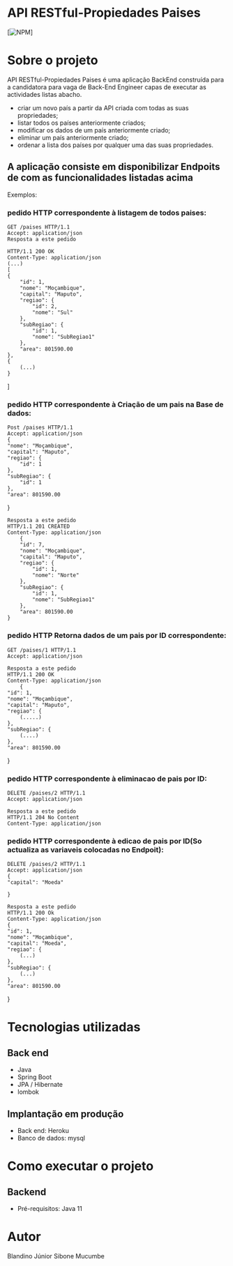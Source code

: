 # API RESTful-Propiedades Paises
[![NPM](https://img.shields.io/npm/l/react)]

# Sobre o projeto


API RESTful-Propiedades Paises é uma aplicação BackEnd  construída para a candidatora para vaga de Back-End Engineer capas de executar as actividades listas abacho.
- criar um novo país a partir da API criada com todas as suas propriedades;
- listar todos os países anteriormente criados;
- modificar os dados de um país anteriormente criado;
- eliminar um país anteriormente criado;
- ordenar a lista dos países por qualquer uma das suas propriedades.

## A aplicação consiste em disponibilizar  Endpoits de com as funcionalidades listadas acima
Exemplos:
### pedido HTTP correspondente à listagem de todos paises:
	GET /paises HTTP/1.1
	Accept: application/json
	Resposta a este pedido
	
	HTTP/1.1 200 OK
	Content-Type: application/json
	(...)
	[
    {
        "id": 1,
        "nome": "Moçambique",
        "capital": "Maputo",
        "regiao": {
            "id": 2,
            "nome": "Sul"
        },
        "subRegiao": {
            "id": 1,
            "nome": "SubRegiao1"
        },
        "area": 801590.00
    },
    {
    	(...)
    }
]

### pedido HTTP correspondente à Criação de um pais na Base de dados:
	Post /paises HTTP/1.1
	Accept: application/json
	{
    "nome": "Moçambique",
    "capital": "Maputo",
    "regiao": {
        "id": 1
    },
    "subRegiao": {
        "id": 1
    },
    "area": 801590.00
}
	
	Resposta a este pedido
	HTTP/1.1 201 CREATED
	Content-Type: application/json
		{
	    "id": 7,
	    "nome": "Moçambique",
	    "capital": "Maputo",
	    "regiao": {
	        "id": 1,
	        "nome": "Norte"
	    },
	    "subRegiao": {
	        "id": 1,
	        "nome": "SubRegiao1"
	    },
	    "area": 801590.00
	}
	
### pedido HTTP Retorna dados de um pais por ID correspondente:
	GET /paises/1 HTTP/1.1
	Accept: application/json
	
	Resposta a este pedido
	HTTP/1.1 200 OK
	Content-Type: application/json
		{
    "id": 1,
    "nome": "Moçambique",
    "capital": "Maputo",
    "regiao": {
        (.....)
    },
    "subRegiao": {
        (....)
    },
    "area": 801590.00
}

### pedido HTTP correspondente à eliminacao de pais por ID:
	DELETE /paises/2 HTTP/1.1
	Accept: application/json
	
	Resposta a este pedido
	HTTP/1.1 204 No Content
	Content-Type: application/json
	
### pedido HTTP correspondente à edicao de pais por ID(So actualiza as variaveis colocadas no Endpoit):
	DELETE /paises/2 HTTP/1.1
	Accept: application/json
	{
    "capital": "Moeda"
    
	}
	
	Resposta a este pedido
	HTTP/1.1 200 Ok
	Content-Type: application/json
	{
    "id": 1,
    "nome": "Moçambique",
    "capital": "Moeda",
    "regiao": {
        (...)
    },
    "subRegiao": {
        (...)
    },
    "area": 801590.00
}

# Tecnologias utilizadas
## Back end
- Java
- Spring Boot
- JPA / Hibernate
- lombok

## Implantação em produção
- Back end: Heroku
- Banco de dados: mysql

# Como executar o projeto

## Backend
- Pré-requisitos: Java 11


# Autor

Blandino Júnior Sibone Mucumbe



